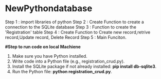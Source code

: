 # NewPythondatabase

Step 1 : import libraries of python 
Step 2 : Create Function to create a connection to the SQLite database
Step 3 : Function to create the 'Registration' table
Step 4 : Create Function to Create new record,retrive record,Update record, Delete Record
Step 5 : Main Funciton.

**#Step to run code on local Machiene**
1. Make sure you have Python installed.
2. Write  code into a Python file (e.g., registration_crud.py).
3. Install the SQLite package if not already installed: **pip install db-sqlite3**.
4. Run the Python file: **python registration_crud.py**.
